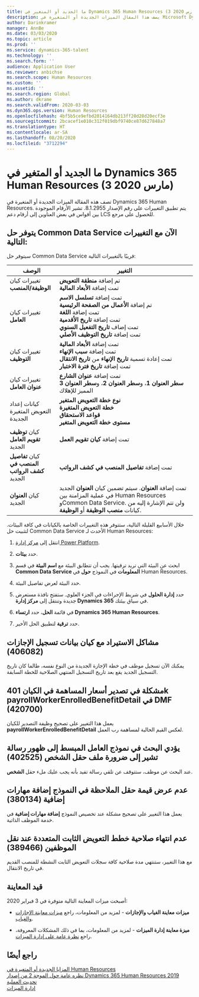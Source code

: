 ```yaml
---
title: ما الجديد أو المتغير في Dynamics 365 Human Resources (3 مارس 2020)
description: يصف هذا المقال الميزات الجديدة أو المتغيرة في Microsoft Dynamics 365 Human Resources لإصدار 3 مارس 2020.
author: Darinkramer
manager: AnnBe
ms.date: 03/03/2020
ms.topic: article
ms.prod: ''
ms.service: dynamics-365-talent
ms.technology: ''
ms.search.form: ''
audience: Application User
ms.reviewer: anbichse
ms.search.scope: Human Resources
ms.custom: ''
ms.assetid: ''
ms.search.region: Global
ms.author: dkrame
ms.search.validFrom: 2020-03-03
ms.dyn365.ops.version: Human Resources
ms.openlocfilehash: 4bf5b5ce9efbd2014164db213ff20d28d20ecf3e
ms.sourcegitcommit: 2bcacef1e010c312f019dbf9740ce87d627848a7
ms.translationtype: HT
ms.contentlocale: ar-SA
ms.lasthandoff: 08/20/2020
ms.locfileid: "3712294"
---
```

# <a name="whats-new-or-changed-in-dynamics-365-human-resources-march-3-2020"></a>ما الجديد أو المتغير في Dynamics 365 Human Resources (3 مارس 2020)

تصف هذه المقالة الميزات الجديدة أو المتغيرة في Dynamics 365 Human Resources. يتم تطبيق التغييرات على رقم الإصدار 8.1.2955. تشير الأرقام الموجودة بين أقواس في بعض العناوين إلى أرقام دعم LCS للحصول على مرجع.

## <a name="common-data-service-solution-is-now-available-with-the-following-changes"></a>يتوفر حل Common Data Service الآن مع التغييرات التالية:

سيتوفر حل Common Data Service قريبًا بالتغييرات التالية:

| ‏‏الوصف | التغيير |
| ----------------------------------------- | --- |
| تغييرات كيان **الوظيفة/المنصب** | تم إضافة **منطقة التعويض**</br>تمت إضافة **الأبعاد المالية** |
| تغييرات كيان **العامل** | تمت إضافة **تسلسل الاسم**</br>تم إضافة **الأعمال من الصفحة الرئيسية**</br>تمت إضافة **اللغة**</br>تمت إضافة **تاريخ الأقدمية**</br>تمت إضاف **تاريخ التفعيل السنوي**</br>تمت إضافة **تاريخ التوظيف الأصلي** |
| تغييرات كيان **التوظيف** | تمت إضافة **الأبعاد المالية**</br>تمت إضافة **سبب الإنهاء**</br>تمت إعادة تسمية **تاريخ الإنهاء** من **تاريخ الانتقال**</br>تمت إضافة **تاريخ فترة الاختبار** |
| تغييرات كيان **عنوان العامل** | تمت إضافة **عنوان الشارع**</br>**سطر العنوان 1**، و**سطر العنوان 2**، و**سطر العنوان 3** المميز للإهلاك |
| كيانات إعداد التعويض المتغيرة الجديدة | **نوع خطة التعويض المتغير**</br>**خطة التعويض المتغيرة**</br>**قواعد الاستحقاق**</br>**مستوى خطة التعويض المتغير** |
| كيان **توظيف تقويم العامل** الجديد | تمت إضافة **كيان تقويم العمل** |
| كيان **تفاصيل المنصب في كشف الرواتب** الجديد | تمت إضافة **تفاصيل المنصب في كشف الرواتب** |
| كيان **العنوان** الجديد | تمت إضافة **العنوان**. سيتم تضمين كيان **العنوان** الجديد في عملية المزامنة بين Human Resources وCommon Data Service. ولن تتم الإشارة إليه من كيانات **منصب الوظيفة** أو **الوظيفة**. |

خلال الأسابيع القليلة التالية، ستتوفر هذه التغييرات الخاصة بالكيانات في كافة البيئات. لتثبيت حل Common Data Service الأحدث لـ Human Resources:

1.  انتقل إلى [مركز إدارة Power Platform](https://admin.powerplatform.microsoft.com).

2.  حدد **بيئات**.

3.  ابحث عن البيئة التي تريد ترقيتها. يجب أن تتطابق البيئة مع **اسم البيئة** في قسم **Common Data Service المعلومات** في النموذج **حول** في Human Resources.

4.  حدد البيئة لعرض تفاصيل البيئة.

5.  حدد **إدارة الحلول** في شريط الإجراءات في الجزء العلوي. ستفتح نافذة مستعرض جديدة وتنتقل إلى **مركز إدارة Dynamics 365** في سياق بيئتك.

6.  في قائمة **الحل**، حدد **ارتساء Dynamics 365 Human Resources**.

7.  حدد **ترقية** لتطبيق الحل الأخير.

## <a name="import-issues-with-the-leave-enrollment-data-entity-406082"></a>مشاكل الاستيراد مع كيان بيانات تسجيل الإجازات (406082)

يمكنك الآن تسجيل موظف في خطة الإجازة الجديدة من النوع نفسه، طالما كان تاريخ التسجيل الجديد يقع بعد تاريخ التسجيل المنتهي الصلاحية للخطة السابقة.

## <a name="issue-with-exporting-contribution-rates-in-the-401k-payrollworkerenrolledbenefitdetail-entity-in-dmf-420700"></a>مشكلة في تصدير أسعار المساهمة في الكيان 401k payrollWorkerEnrolledBenefitDetail في DMF (420700)

يعمل هذا التغيير على تصحيح وظيفة التصدير للكيان **payrollWorkerEnrolledBenefitDetail** لعكس القيم الحالية لمساهمة رب العمل.

## <a name="searching-in-the-streamlined-worker-form-causes-message-saying-person-field-must-be-filled-in-402525"></a>يؤدي البحث في نموذج العامل المبسط إلى ظهور رسالة تشير إلى ضرورة ملف حقل الشخص (402525)

عند البحث عن موظف، ستتوقف عن تلقي رسالة تفيد بأنه يجب عليك ملء حقل **الشخص**.

## <a name="note-field-value-doesnt-render-on-the-add-more-skills-form-380134"></a>عدم عرض قيمة حقل الملاحظة في النموذج إضافة مهارات إضافية (380134)

يعمل هذا التغيير على تصحيح مشكلة عند تخصيص النموذج **إضافة مهارات إضافية** في خدمة الموظف الذاتية‬.

## <a name="multiple-fixed-compensation-plans-dont-expire-when-transferring-employees-389466"></a>عدم انتهاء صلاحية خطط التعويض الثابت المتعددة عند نقل الموظفين (389466)

مع هذا التغيير، ستنتهي مدة صلاحية كافة سجلات التعويض الثابت النشطة للمنصب القديم في تاريخ الانتقال.

## <a name="in-preview"></a>قيد المعاينة

أصبحت ميزات المعاينة التالية متوفرة في 3 فبراير 2020:

- **ميزات معاينة الغياب والإجازات** - لمزيد من المعلومات، راجع [ميزات معاينة الإجازات والغياب](hr-leave-and-absence-overview.md?leave-and-absence-preview-features).

- **ميزة معاينة إدارة الميزات** - لمزيد من المعلومات، بما في ذلك المشكلات المعروفة، راجع [نظرة عامة على إدارة الميزات](hr-benefits-management-overview.md).

## <a name="see-also"></a>راجع أيضًا

[المزايا الجديدة أو المتغيرة في Human Resources](hr-admin-whats-new.md)</br>
[نظره عامة حول الموجة 2 من إصدار Dynamics 365 Human Resources  2019](https://docs.microsoft.com/dynamics365-release-plan/2019wave2/dynamics365-human-resources/)</br>
[تحديث العملية](hr-admin-setup-update-process.md)</br>
[إدارة الميزات](hr-admin-manage-features.md)